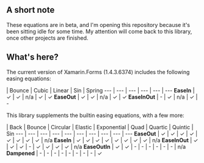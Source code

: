 ## A short note

These equations are in beta, and I'm opening this repository because it's been sitting idle for some time. My attention will come back to this library, once other projects are finished.

## What's here?

The current version of Xamarin.Forms (1.4.3.6374) includes the following easing equations:

 | Bounce | Cubic | Linear | Sin | Spring
--- | --- | --- | --- | --- | ---
**EaseIn** | &#10003; | &#10003; | n/a | &#10003; | &#10003; 
**EaseOut** | &#10003; | &#10003; | n/a | &#10003; | &#10003;
**EaseInOut** | - | &#10003; | n/a | &#10003; | - 


This library supplements the builtin easing equations, with a few more:

 | Back | Bounce | Circular | Elastic | Exponential | Quad | Quartic | Quintic | Sin
--- | --- | --- | --- | --- | --- | --- | --- | --- | ---
**EaseOut** | &#10003; | &#10003; | &#10003; | &#10003; | &#10003; | &#10003; | &#10003; | &#10003; | n/a
**EaseIn** | &#10003; | &#10003; | &#10003; | &#10003; | &#10003; | &#10003; | &#10003; | &#10003; | n/a
**EaseInOut** | &#10003; | &#10003; | &#10003; | - | &#10003; | &#10003; | &#10003; | &#10003; | n/a
**EaseOutIn** | &#10003; | &#10003; | - | - | - | - | - | - | n/a
**Dampened** | - | - | - | - | - | - | - | - | &#10003;


